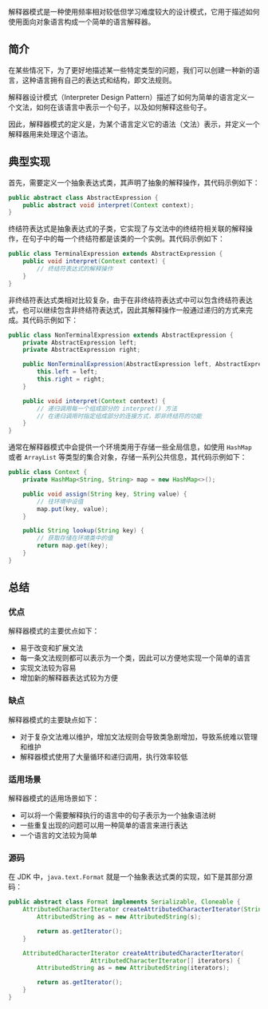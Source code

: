 
解释器模式是一种使用频率相对较低但学习难度较大的设计模式，它用于描述如何使用面向对象语言构成一个简单的语言解释器。

<!--more-->

## 简介

在某些情况下，为了更好地描述某一些特定类型的问题，我们可以创建一种新的语言，这种语言拥有自己的表达式和结构，即文法规则。

解释器设计模式（Interpreter Design Pattern）描述了如何为简单的语言定义一个文法，如何在该语言中表示一个句子，以及如何解释这些句子。

因此，解释器模式的定义是，为某个语言定义它的语法（文法）表示，并定义一个解释器用来处理这个语法。

## 典型实现

首先，需要定义一个抽象表达式类，其声明了抽象的解释操作，其代码示例如下：

```java
public abstract class AbstractExpression {
    public abstract void interpret(Context context);
}
```

终结符表达式是抽象表达式的子类，它实现了与文法中的终结符相关联的解释操作，在句子中的每一个终结符都是该类的一个实例。其代码示例如下：

```java
public class TerminalExpression extends AbstractExpression {
    public void interpret(Context context) {
        // 终结符表达式的解释操作
    }
}
```

非终结符表达式类相对比较复杂，由于在非终结符表达式中可以包含终结符表达式，也可以继续包含非终结符表达式，因此其解释操作一般通过递归的方式来完成。其代码示例如下：

```java
public class NonTerminalExpression extends AbstractExpression {
    private AbstractExpression left;
    private AbstractExpression right;

    public NonTerminalExpression(AbstractExpression left, AbstractExpression right) {
        this.left = left;
        this.right = right;
    }

    public void interpret(Context context) {
        // 递归调用每一个组成部分的 interpret() 方法
        // 在递归调用时指定组成部分的连接方式，即非终结符的功能
    }
}
```

通常在解释器模式中会提供一个环境类用于存储一些全局信息，如使用 `HashMap` 或者 `ArrayList` 等类型的集合对象，存储一系列公共信息，其代码示例如下：

```java
public class Context {
    private HashMap<String, String> map = new HashMap<>();

    public void assign(String key, String value) {
        // 往环境中设值
        map.put(key, value);
    }

    public String lookup(String key) {
        // 获取存储在环境类中的值
        return map.get(key);
    }
}
```

## 总结

### 优点

解释器模式的主要优点如下：

- 易于改变和扩展文法
- 每一条文法规则都可以表示为一个类，因此可以方便地实现一个简单的语言
- 实现文法较为容易
- 增加新的解释器表达式较为方便

### 缺点

解释器模式的主要缺点如下：

- 对于复杂文法难以维护，增加文法规则会导致类急剧增加，导致系统难以管理和维护
- 解释器模式使用了大量循环和递归调用，执行效率较低

### 适用场景

解释器模式的适用场景如下：

- 可以将一个需要解释执行的语言中的句子表示为一个抽象语法树
- 一些重复出现的问题可以用一种简单的语言来进行表达
- 一个语言的文法较为简单

### 源码

在 JDK 中，`java.text.Format` 就是一个抽象表达式类的实现，如下是其部分源码：

```java
public abstract class Format implements Serializable, Cloneable {
    AttributedCharacterIterator createAttributedCharacterIterator(String s) {
        AttributedString as = new AttributedString(s);

        return as.getIterator();
    }

    AttributedCharacterIterator createAttributedCharacterIterator(
                       AttributedCharacterIterator[] iterators) {
        AttributedString as = new AttributedString(iterators);

        return as.getIterator();
    }
}
```

